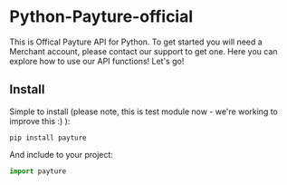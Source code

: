 # Python-Payture-official

This is Offical Payture API for Python. To get started you will need a Merchant account, please contact our support to get one. Here you can explore how to use our API functions! Let's go!

## Install
Simple to install (please note, this is test module now - we're working to improve this :) ):  
```pip
pip install payture
```
And include to your project:
```python
import payture
```